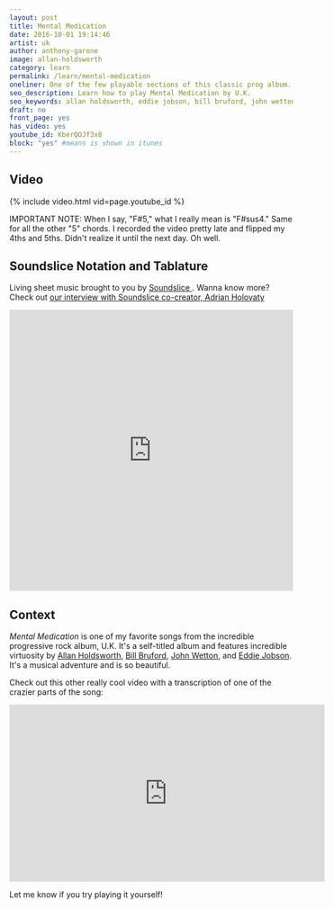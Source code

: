 ```yaml
---
layout: post
title: Mental Medication
date: 2016-10-01 19:14:46
artist: uk
author: anthony-garone
image: allan-holdsworth
category: learn
permalink: /learn/mental-medication
oneliner: One of the few playable sections of this classic prog album..
seo_description: Learn how to play Mental Medication by U.K.
seo_keywords: allan holdsworth, eddie jobson, bill bruford, john wetton
draft: no
front_page: yes
has_video: yes
youtube_id: KberQOJf3x8
block: "yes" #means is shown in itunes
---
```


## Video

{% include video.html vid=page.youtube_id %}

IMPORTANT NOTE: When I say, "F#5," what I really mean is "F#sus4." Same for all the other "5" chords. I recorded the video pretty late and flipped my 4ths and 5ths. Didn't realize it until the next day. Oh well.

## Soundslice Notation and Tablature

Living sheet music brought to you by [Soundslice&nbsp;<i class="non-mwm fa fa-external-link-square"></i>](http://soundslice.com). Wanna know more? Check out [our interview with Soundslice co-creator, Adrian Holovaty](/gear/soundslice)

<iframe src="https://www.soundslice.com/scores/39845/embed/" width="100%" height="500" frameBorder="0" allowfullscreen></iframe>

## Context

*Mental Medication* is one of my favorite songs from the incredible progressive rock album, U.K. It's a self-titled album and features incredible virtuosity by [Allan Holdsworth](https://en.wikipedia.org/wiki/Allan_Holdsworth), [Bill Bruford](https://en.wikipedia.org/wiki/Bill_Bruford), [John Wetton](https://en.wikipedia.org/wiki/John_Wetton), and [Eddie Jobson](https://en.wikipedia.org/wiki/Eddie_Jobson). It's a musical adventure and is so beautiful.

Check out this other really cool video with a transcription of one of the crazier parts of the song:

<div class="video-wrapper"><iframe width="560" height="315" src="https://www.youtube.com/embed/ByLT9JQTMtI" frameborder="0" allowfullscreen></iframe></div>

Let me know if you try playing it yourself!
